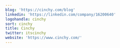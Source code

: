 ```yaml
---
blog: 'https://cinchy.com/blog'
linkedin: 'https://linkedin.com/company/16200640'
logohandle: cinchy
sort: cinchy
title: Cinchy
twitter: itscinchy
website: 'https://www.cinchy.com/'
---
```

